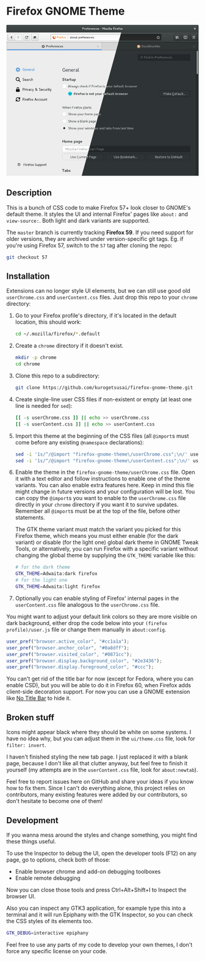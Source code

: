 # Firefox GNOME Theme

![Screenshot of the theme](screenshot.png)

## Description

This is a bunch of CSS code to make Firefox 57+ look closer to GNOME's default
theme. It styles the UI and internal Firefox' pages like `about:` and
`view-source:`. Both light and dark variants are supported.

The `master` branch is currently tracking **Firefox 59**. If you need support
for older versions, they are archived under version-specific git tags. Eg. if
you're using Firefox 57, switch to the `57` tag after cloning the repo:

```sh
git checkout 57
```

## Installation

Extensions can no longer style UI elements, but we can still use good old
`userChrome.css` and `userContent.css` files. Just drop this repo to your
`chrome` directory:

1. Go to your Firefox profile's directory, if it's located in the default
location, this should work:

	```sh
	cd ~/.mozilla/firefox/*.default
	```

2. Create a `chrome` directory if it doesn't exist.

	```sh
	mkdir -p chrome
	cd chrome
	```

3. Clone this repo to a subdirectory:

	```sh
	git clone https://github.com/kurogetsusai/firefox-gnome-theme.git
	```

4. Create single-line user CSS files if non-existent or empty (at least one line
is needed for `sed`):

	```sh
	[[ -s userChrome.css ]] || echo >> userChrome.css
	[[ -s userContent.css ]] || echo >> userContent.css
	```

5. Import this theme at the beginning of the CSS files (all `@import`s must come
before any existing `@namespace` declarations):

	```sh
	sed -i '1s/^/@import "firefox-gnome-theme\/userChrome.css";\n/' userChrome.css
	sed -i '1s/^/@import "firefox-gnome-theme\/userContent.css";\n/' userContent.css
	```

6. Enable the theme in the `firefox-gnome-theme/userChrome.css` file. Open it
with a text editor and follow instructions to enable one of the theme variants.
You can also enable extra features here. Keep in mind this file might change in
future versions and your configuration will be lost. You can copy the `@import`s
you want to enable to the `userChrome.css` file directly in your `chrome`
directory if you want it to survive updates. Remember all `@import`s must be at
the top of the file, before other statements.

	The GTK theme variant must match the variant you picked for this Firefox
theme, which means you must either enable (for the dark variant) or disable (for
the light one) global dark theme in GNOME Tweak Tools, or alternatively, you
can run Firefox with a specific variant without changing the global theme by
supplying the `GTK_THEME` variable like this:

	```sh
	# for the dark theme
	GTK_THEME=Adwaita:dark firefox
	# for the light one
	GTK_THEME=Adwaita:light firefox
	```

7. Optionally you can enable styling of Firefox' internal pages in the
`userContent.css` file analogous to the `userChrome.css` file.

You might want to adjust your default link colors so they are more visible on
dark background, either drop the code below into your
`(firefox profile)/user.js` file or change them manually in `about:config`.

```js
user_pref("browser.active_color", "#cc1a1a");
user_pref("browser.anchor_color", "#0a8dff");
user_pref("browser.visited_color", "#0871cc");
user_pref("browser.display.background_color", "#2e3436");
user_pref("browser.display.foreground_color", "#ccc");
```

You can't get rid of the title bar for now (except for Fedora, where you can
enable CSD), but you will be able to do it in Firefox 60, when Firefox adds
client-side decoration support. For now you can use a GNOME extension like
[No Title Bar](https://extensions.gnome.org/extension/1267/no-title-bar/)
to hide it.

## Broken stuff

Icons might appear black where they should be white on some systems. I have no
idea why, but you can adjust them in the `ui/theme.css` file, look for
`filter: invert`.

I haven't finished styling the new tab page. I just replaced it with a
blank page, because I don't like all that clutter anyway, but feel free to
finish it yourself (my attempts are in the `userContent.css` file, look for
`about:newtab`).

Feel free to report issues here on GitHub and share your ideas if you know how
to fix them. Since I can't do everything alone, this project relies on
contributors, many existing features were added by our contributors, so don't
hesitate to become one of them!

## Development

If you wanna mess around the styles and change something, you might find these
things useful.

To use the Inspector to debug the UI, open the developer tools (F12) on any
page, go to options, check both of those:

- Enable browser chrome and add-on debugging toolboxes
- Enable remote debugging

Now you can close those tools and press Ctrl+Alt+Shift+I to Inspect the browser
UI.

Also you can inspect any GTK3 application, for example type this into a terminal
and it will run Epiphany with the GTK Inspector, so you can check the CSS styles
of its elements too.

```sh
GTK_DEBUG=interactive epiphany
```

Feel free to use any parts of my code to develop your own themes, I don't force
any specific license on your code.
